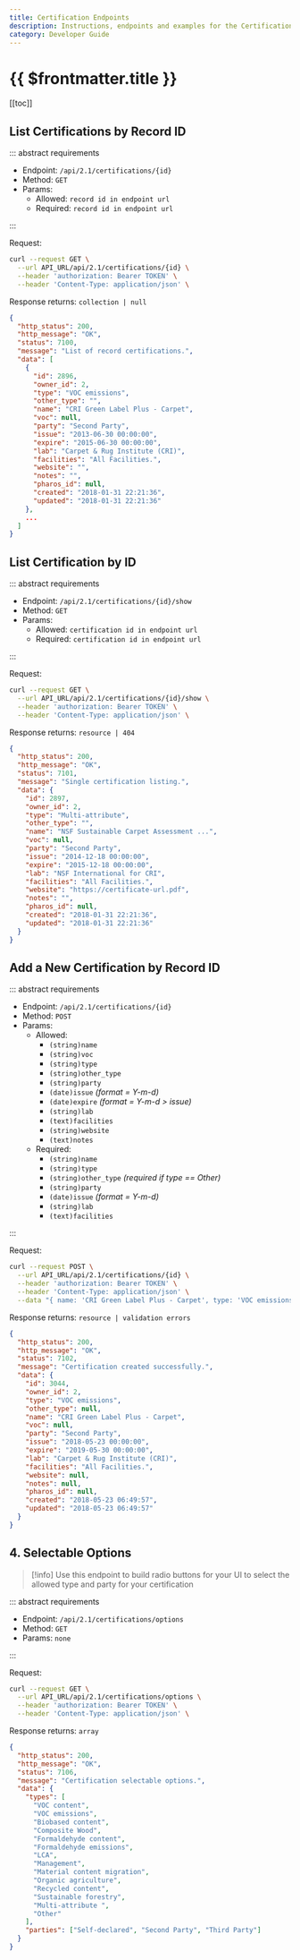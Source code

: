 ```yaml
---
title: Certification Endpoints
description: Instructions, endpoints and examples for the Certifications resource group.
category: Developer Guide
---
```


# {{ $frontmatter.title }}

[[toc]]

## List Certifications by Record ID

::: abstract requirements

- Endpoint: `/api/2.1/certifications/{id}`
- Method: `GET`
- Params:
  - Allowed: `record id in endpoint url`
  - Required: `record id in endpoint url`

:::

Request:

```bash
curl --request GET \
  --url API_URL/api/2.1/certifications/{id} \
  --header 'authorization: Bearer TOKEN' \
  --header 'Content-Type: application/json' \
```

Response returns: `collection | null`

```json
{
  "http_status": 200,
  "http_message": "OK",
  "status": 7100,
  "message": "List of record certifications.",
  "data": [
    {
      "id": 2896,
      "owner_id": 2,
      "type": "VOC emissions",
      "other_type": "",
      "name": "CRI Green Label Plus - Carpet",
      "voc": null,
      "party": "Second Party",
      "issue": "2013-06-30 00:00:00",
      "expire": "2015-06-30 00:00:00",
      "lab": "Carpet & Rug Institute (CRI)",
      "facilities": "All Facilities.",
      "website": "",
      "notes": "",
      "pharos_id": null,
      "created": "2018-01-31 22:21:36",
      "updated": "2018-01-31 22:21:36"
    },
    ...
  ]
}
```

## List Certification by ID

::: abstract requirements

- Endpoint: `/api/2.1/certifications/{id}/show`
- Method: `GET`
- Params:
  - Allowed: `certification id in endpoint url`
  - Required: `certification id in endpoint url`

:::

Request:

```bash
curl --request GET \
  --url API_URL/api/2.1/certifications/{id}/show \
  --header 'authorization: Bearer TOKEN' \
  --header 'Content-Type: application/json' \
```

Response returns: `resource | 404`

```json
{
  "http_status": 200,
  "http_message": "OK",
  "status": 7101,
  "message": "Single certification listing.",
  "data": {
    "id": 2897,
    "owner_id": 2,
    "type": "Multi-attribute",
    "other_type": "",
    "name": "NSF Sustainable Carpet Assessment ...",
    "voc": null,
    "party": "Second Party",
    "issue": "2014-12-18 00:00:00",
    "expire": "2015-12-18 00:00:00",
    "lab": "NSF International for CRI",
    "facilities": "All Facilities.",
    "website": "https://certificate-url.pdf",
    "notes": "",
    "pharos_id": null,
    "created": "2018-01-31 22:21:36",
    "updated": "2018-01-31 22:21:36"
  }
}
```

## Add a New Certification by Record ID

::: abstract requirements

- Endpoint: `/api/2.1/certifications/{id}`
- Method: `POST`
- Params:
  - Allowed:
    - `(string)name`
    - `(string)voc`
    - `(string)type`
    - `(string)other_type`
    - `(string)party`
    - `(date)issue` _(format = Y-m-d)_
    - `(date)expire` _(format = Y-m-d > issue)_
    - `(string)lab`
    - `(text)facilities`
    - `(string)website`
    - `(text)notes`
  - Required:
    - `(string)name`
    - `(string)type`
    - `(string)other_type` _(required if type == Other)_
    - `(string)party`
    - `(date)issue` _(format = Y-m-d)_
    - `(string)lab`
    - `(text)facilities`

:::

Request:

```bash
curl --request POST \
  --url API_URL/api/2.1/certifications/{id} \
  --header 'authorization: Bearer TOKEN' \
  --header 'Content-Type: application/json' \
  --data "{ name: 'CRI Green Label Plus - Carpet', type: 'VOC emissions', other_type: '', party: 'Second Party', issue: '2018-05-23', expire: '2019-05-30', lab: 'Carpet & Rug Institute (CRI)', facilities: 'All Facilities.', website: '', notes: '' }"
```

Response returns: `resource | validation errors`

```json
{
  "http_status": 200,
  "http_message": "OK",
  "status": 7102,
  "message": "Certification created successfully.",
  "data": {
    "id": 3044,
    "owner_id": 2,
    "type": "VOC emissions",
    "other_type": null,
    "name": "CRI Green Label Plus - Carpet",
    "voc": null,
    "party": "Second Party",
    "issue": "2018-05-23 00:00:00",
    "expire": "2019-05-30 00:00:00",
    "lab": "Carpet & Rug Institute (CRI)",
    "facilities": "All Facilities.",
    "website": null,
    "notes": null,
    "pharos_id": null,
    "created": "2018-05-23 06:49:57",
    "updated": "2018-05-23 06:49:57"
  }
}
```

## 4. Selectable Options

> [!info]
> Use this endpoint to build radio buttons for your UI to select the allowed type and party for your certification

::: abstract requirements

- Endpoint: `/api/2.1/certifications/options`
- Method: `GET`
- Params: `none`

:::

Request:

```bash
curl --request GET \
  --url API_URL/api/2.1/certifications/options \
  --header 'authorization: Bearer TOKEN' \
  --header 'Content-Type: application/json' \
```

Response returns: `array`

```json
{
  "http_status": 200,
  "http_message": "OK",
  "status": 7106,
  "message": "Certification selectable options.",
  "data": {
    "types": [
      "VOC content",
      "VOC emissions",
      "Biobased content",
      "Composite Wood",
      "Formaldehyde content",
      "Formaldehyde emissions",
      "LCA",
      "Management",
      "Material content migration",
      "Organic agriculture",
      "Recycled content",
      "Sustainable forestry",
      "Multi-attribute ",
      "Other"
    ],
    "parties": ["Self-declared", "Second Party", "Third Party"]
  }
}
```
